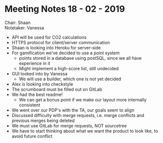 <h1>Meeting Notes 18 - 02 - 2019</h1>

Chair: Shaan
<br>Notetaker: Vanessa</br>


* API will be used for CO2 calculations
* HTTPS protocol for client/server communication
* Shaan is looking into Heroku for server-side 
* For gamification we've decided to use a point system
	- points stored in a database using postSQL, since we all have experience in it
	- Might implement a high-score list, still undecided
* GUI looked into by Vanessa
	- We will use a builder, which one is not yet decided
* Alex is looking into checkstyle
* The scrumboard must be filled out on GitLab
* We had the best readme!
	- We can get a bonus point if we make our layout more internally consistent
* We went over our PDP's with the TA, our goals seem to align
* Discussed difficulty with merge requests, i.e. merge conflicts and previous merges being deleted
* We must use GitLab for merge requests, NOT sourcetree
* We have to start thinking about what we want the product to look like, to avoid future conflict
